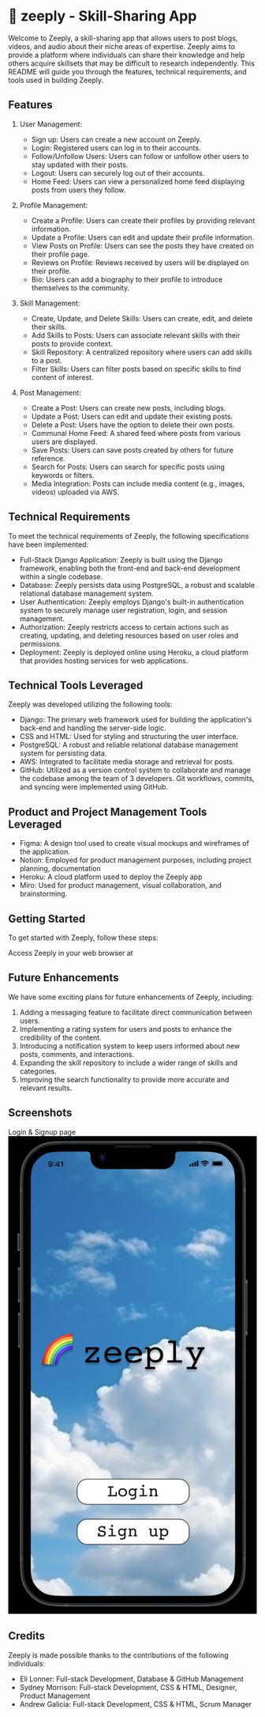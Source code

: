 # 🌈 zeeply - Skill-Sharing App

Welcome to Zeeply, a skill-sharing app that allows users to post blogs, videos, and audio about their niche areas of expertise. Zeeply aims to provide a platform where individuals can share their knowledge and help others acquire skillsets that may be difficult to research independently. This README will guide you through the features, technical requirements, and tools used in building Zeeply.

## Features

1. User Management:
   - Sign up: Users can create a new account on Zeeply.
   - Login: Registered users can log in to their accounts.
   - Follow/Unfollow Users: Users can follow or unfollow other users to stay updated with their posts.
   - Logout: Users can securely log out of their accounts.
   - Home Feed: Users can view a personalized home feed displaying posts from users they follow.

2. Profile Management:
   - Create a Profile: Users can create their profiles by providing relevant information.
   - Update a Profile: Users can edit and update their profile information.
   - View Posts on Profile: Users can see the posts they have created on their profile page.
   - Reviews on Profile: Reviews received by users will be displayed on their profile.
   - Bio: Users can add a biography to their profile to introduce themselves to the community.

3. Skill Management:
   - Create, Update, and Delete Skills: Users can create, edit, and delete their skills.
   - Add Skills to Posts: Users can associate relevant skills with their posts to provide context.
   - Skill Repository: A centralized repository where users can add skills to a post.
   - Filter Skills: Users can filter posts based on specific skills to find content of interest.

4. Post Management:
   - Create a Post: Users can create new posts, including blogs.
   - Update a Post: Users can edit and update their existing posts.
   - Delete a Post: Users have the option to delete their own posts.
   - Communal Home Feed: A shared feed where posts from various users are displayed.
   - Save Posts: Users can save posts created by others for future reference.
   - Search for Posts: Users can search for specific posts using keywords or filters.
   - Media Integration: Posts can include media content (e.g., images, videos) uploaded via AWS.

## Technical Requirements

To meet the technical requirements of Zeeply, the following specifications have been implemented:

- Full-Stack Django Application: Zeeply is built using the Django framework, enabling both the front-end and back-end development within a single codebase.
- Database: Zeeply persists data using PostgreSQL, a robust and scalable relational database management system.
- User Authentication: Zeeply employs Django's built-in authentication system to securely manage user registration, login, and session management.
- Authorization: Zeeply restricts access to certain actions such as creating, updating, and deleting resources based on user roles and permissions.
- Deployment: Zeeply is deployed online using Heroku, a cloud platform that provides hosting services for web applications.

## Technical Tools Leveraged

Zeeply was developed utilizing the following tools:

- Django: The primary web framework used for building the application's back-end and handling the server-side logic.
- CSS and HTML: Used for styling and structuring the user interface.
- PostgreSQL: A robust and reliable relational database management system for persisting data.
- AWS: Integrated to facilitate media storage and retrieval for posts.
- GitHub: Utilized as a version control system to collaborate and manage the codebase among the team of 3 developers. Git workflows, commits, and syncing were implemented using GitHub.

## Product and Project Management Tools Leveraged
- Figma: A design tool used to create visual mockups and wireframes of the application.
- Notion: Employed for product management purposes, including project planning, documentation
- Heroku: A cloud platform used to deploy the Zeeply app
- Miro: Used for product management, visual collaboration, and brainstorming.

## Getting Started

To get started with Zeeply, follow these steps:

Access Zeeply in your web browser at 

## Future Enhancements

We have some exciting plans for future enhancements of Zeeply, including:

1. Adding a messaging feature to facilitate direct communication between users.
2. Implementing a rating system for users and posts to enhance the credibility of the content.
3. Introducing a notification system to keep users informed about new posts, comments, and interactions.
4. Expanding the skill repository to include a wider range of skills and categories.
5. Improving the search functionality to provide more accurate and relevant results.

## Screenshots

Login & Signup page
![Screenshot](main_app/static/images/zeeply-login-screen.png)

## Credits

Zeeply is made possible thanks to the contributions of the following individuals:

- Eli Lonner: Full-stack Development, Database & GitHub Management
- Sydney Morrison: Full-stack Development, CSS & HTML, Designer, Product Management
- Andrew Galicia: Full-stack Development, CSS & HTML, Scrum Manager

